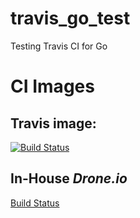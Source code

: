 # travis_go_test
Testing Travis CI for Go

# CI Images

## Travis image:

[![Build Status](https://travis-ci.org/cdemers/travis_go_test.svg?branch=master)](https://travis-ci.org/cdemers/travis_go_test)

## In-House _Drone.io_

[Build Status](http://do-infra-rancher.ocld.wkng.net:31880/api/badges/cdemers/travis_go_test/status.svg)
